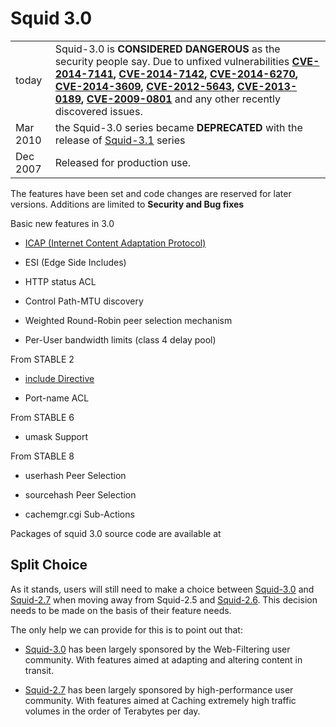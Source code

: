 # Squid 3.0

|          |                                                                                                                                                                                                                                                                                                                                                                                                                                                                                                                                                                                                                                                                              |
| -------- | ---------------------------------------------------------------------------------------------------------------------------------------------------------------------------------------------------------------------------------------------------------------------------------------------------------------------------------------------------------------------------------------------------------------------------------------------------------------------------------------------------------------------------------------------------------------------------------------------------------------------------------------------------------------------------- |
| today    | Squid-3.0 is **CONSIDERED DANGEROUS** as the security people say. Due to unfixed vulnerabilities **[CVE-2014-7141](http://www.squid-cache.org/Advisories/SQUID-2014_4.txt), [CVE-2014-7142](http://www.squid-cache.org/Advisories/SQUID-2014_4.txt), [CVE-2014-6270](http://www.squid-cache.org/Advisories/SQUID-2014_3.txt), [CVE-2014-3609](http://www.squid-cache.org/Advisories/SQUID-2014_2.txt), [CVE-2012-5643](http://www.squid-cache.org/Advisories/SQUID-2012_1.txt), [CVE-2013-0189](http://www.squid-cache.org/Advisories/SQUID-2012_1.txt), [CVE-2009-0801](http://www.squid-cache.org/Advisories/SQUID-2011_1.txt)** and any other recently discovered issues. |
| Mar 2010 | the Squid-3.0 series became **DEPRECATED** with the release of [Squid-3.1](/Squid-3.1#) series                                                                                                                                                                                                                                                                                                                                                                                                                                                                                                                             |
| Dec 2007 | Released for production use.                                                                                                                                                                                                                                                                                                                                                                                                                                                                                                                                                                                                                                                 |

The features have been set and code changes are reserved for later
versions. Additions are limited to **Security and Bug fixes**

Basic new features in 3.0

  - [ICAP (Internet Content Adaptation
    Protocol)](/Features/ICAP#)

  - ESI (Edge Side Includes)

  - HTTP status ACL

  - Control Path-MTU discovery

  - Weighted Round-Robin peer selection mechanism

  - Per-User bandwidth limits (class 4 delay pool)

From STABLE 2

  - [include
    Directive](/Features/ConfigIncludes#)

  - Port-name ACL

From STABLE 6

  - umask Support

From STABLE 8

  - userhash Peer Selection

  - sourcehash Peer Selection

  - cachemgr.cgi Sub-Actions

Packages of squid 3.0 source code are available at
[](http://www.squid-cache.org/Versions/v3/3.0/)

## Split Choice

As it stands, users will still need to make a choice between
[Squid-3.0](/Squid-3.0#)
and [Squid-2.7](#) when moving away from Squid-2.5 and
[Squid-2.6](/Squid-2.6#).
This decision needs to be made on the basis of their feature needs.

The only help we can provide for this is to point out that:

  - [Squid-3.0](/Squid-3.0#)
    has been largely sponsored by the Web-Filtering user community. With
    features aimed at adapting and altering content in transit.

  - [Squid-2.7](#) has been largely sponsored by high-performance user
    community. With features aimed at Caching extremely high traffic
    volumes in the order of Terabytes per day.
